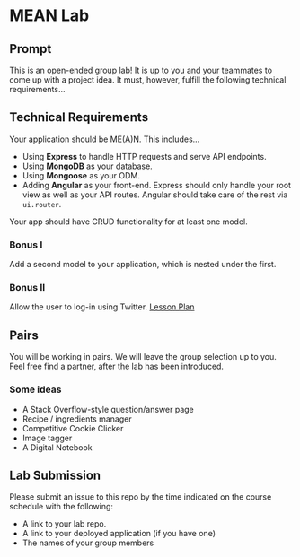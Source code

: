 # MEAN Lab

## Prompt

This is an open-ended group lab! It is up to you and your teammates to come up with a project idea. It must, however, fulfill the following technical requirements...

## Technical Requirements

Your application should be ME(A)N. This includes...
* Using **Express** to handle HTTP requests and serve API endpoints.
* Using **MongoDB** as your database.
* Using **Mongoose** as your ODM.
* Adding **Angular** as your front-end. Express should only handle your root view as well as your API routes. Angular should take care of the rest via `ui.router`.

Your app should have CRUD functionality for at least one model.


### Bonus I

Add a second model to your application, which is nested under the first.

### Bonus II

Allow the user to log-in using Twitter. [Lesson Plan](https://github.com/ga-wdi-lessons/express-oauth)

## Pairs

You will be working in pairs. We will leave the group selection up to you. Feel free find a partner, after the lab has been introduced.

### Some ideas

- A Stack Overflow-style question/answer page
- Recipe / ingredients manager
- Competitive Cookie Clicker
- Image tagger
- A Digital Notebook

## Lab Submission

Please submit an issue to this repo by the time indicated on the course schedule with the following:
* A link to your lab repo.
* A link to your deployed application (if you have one)
* The names of your group members
